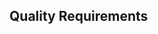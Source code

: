 ## Quality Requirements 

<!-- Этот раздел содержит все требования к качеству в виде дерева качества со сценариями. Наиболее важные из них уже были описаны в разделе (цели в области качества).

Здесь также можно отразить требования к качеству с меньшим приоритетом, которые не создадут высоких рисков при их неполном выполнении. -->
